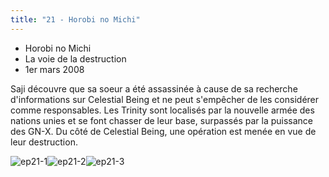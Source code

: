 ```yaml
---
title: "21 - Horobi no Michi"
---
```


* Horobi no Michi
* La voie de la destruction
* 1er mars 2008


Saji découvre que sa soeur a été assassinée à cause de sa recherche d'informations sur Celestial Being et ne peut s'empêcher de les considérer comme responsables. Les Trinity sont localisés par la nouvelle armée des nations unies et se font chasser de leur base, surpassés par la puissance des GN-X. Du côté de Celestial Being, une opération est menée en vue de leur destruction.


![ep21-1](/images/stories/saga/gundam00/episodes/s1/ep21-1.jpg)![ep21-2](/images/stories/saga/gundam00/episodes/s1/ep21-2.jpg)![ep21-3](/images/stories/saga/gundam00/episodes/s1/ep21-3.jpg)
